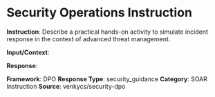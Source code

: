 # Security Operations Instruction

**Instruction**: Describe a practical hands-on activity to simulate incident response in the context of advanced threat management.

**Input/Context**: 

**Response**: 

**Framework**: DPO
**Response Type**: security_guidance
**Category**: SOAR Instruction
**Source**: venkycs/security-dpo

